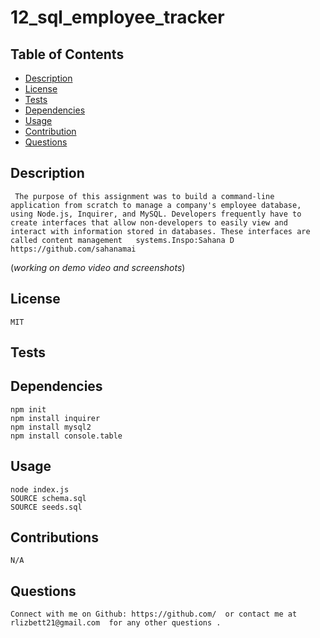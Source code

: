# 12_sql_employee_tracker
## Table of Contents
* [Description](#description)
* [License](#license)
* [Tests](#tests)
* [Dependencies](#dependencies)
* [Usage](#usage)
* [Contribution](#contributions)
* [Questions](#questions)

 ## Description 
     The purpose of this assignment was to build a command-line application from scratch to manage a company's employee database, using Node.js, Inquirer, and MySQL. Developers frequently have to create interfaces that allow non-developers to easily view and interact with information stored in databases. These interfaces are called content management   systems.Inspo:Sahana D https://github.com/sahanamai 
   (*working on demo video and screenshots*)
    
## License 
    MIT
## Tests 
    
## Dependencies 
    npm init 
    npm install inquirer
    npm install mysql2
    npm install console.table
## Usage 
    node index.js
    SOURCE schema.sql
    SOURCE seeds.sql
    
## Contributions 
    N/A
## Questions
    Connect with me on Github: https://github.com/  or contact me at rlizbett21@gmail.com  for any other questions .
